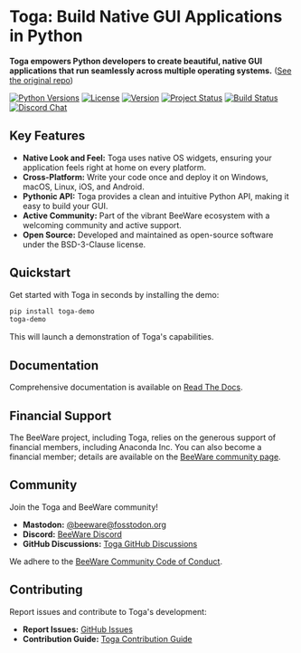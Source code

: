 # Toga: Build Native GUI Applications in Python

**Toga empowers Python developers to create beautiful, native GUI applications that run seamlessly across multiple operating systems.** ([See the original repo](https://github.com/beeware/toga))

[![Python Versions](https://img.shields.io/pypi/pyversions/toga.svg)](https://pypi.python.org/pypi/toga)
[![License](https://img.shields.io/pypi/l/toga.svg)](https://github.com/beeware/toga/blob/main/LICENSE)
[![Version](https://img.shields.io/pypi/v/toga.svg)](https://pypi.python.org/pypi/toga)
[![Project Status](https://img.shields.io/pypi/status/toga.svg)](https://pypi.python.org/pypi/toga)
[![Build Status](https://github.com/beeware/toga/workflows/CI/badge.svg?branch=main)](https://github.com/beeware/toga/actions)
[![Discord Chat](https://img.shields.io/discord/836455665257021440?label=Discord%20Chat&logo=discord&style=plastic)](https://beeware.org/bee/chat/)

## Key Features

*   **Native Look and Feel:** Toga uses native OS widgets, ensuring your application feels right at home on every platform.
*   **Cross-Platform:** Write your code once and deploy it on Windows, macOS, Linux, iOS, and Android.
*   **Pythonic API:** Toga provides a clean and intuitive Python API, making it easy to build your GUI.
*   **Active Community:** Part of the vibrant BeeWare ecosystem with a welcoming community and active support.
*   **Open Source:** Developed and maintained as open-source software under the BSD-3-Clause license.

## Quickstart

Get started with Toga in seconds by installing the demo:

```bash
pip install toga-demo
toga-demo
```

This will launch a demonstration of Toga's capabilities.

## Documentation

Comprehensive documentation is available on [Read The Docs](https://toga.readthedocs.io).

## Financial Support

The BeeWare project, including Toga, relies on the generous support of financial members, including Anaconda Inc. You can also become a financial member; details are available on the [BeeWare community page](https://beeware.org/community/members/).

## Community

Join the Toga and BeeWare community!

*   **Mastodon:** [@beeware@fosstodon.org](https://fosstodon.org/@beeware)
*   **Discord:** [BeeWare Discord](https://beeware.org/bee/chat/)
*   **GitHub Discussions:** [Toga GitHub Discussions](https://github.com/beeware/toga/discussions)

We adhere to the [BeeWare Community Code of Conduct](https://beeware.org/community/behavior/).

## Contributing

Report issues and contribute to Toga's development:

*   **Report Issues:** [GitHub Issues](https://github.com/beeware/toga/issues)
*   **Contribution Guide:** [Toga Contribution Guide](https://toga.readthedocs.io/en/latest/how-to/contribute/index.html)